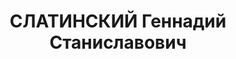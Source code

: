 ---
title: СЛАТИНСКИЙ Геннадий Станиславович
description: '1903 г.р., м.р. г. Тбилиси, Грузия, поляк, из служащих, кандидат в члены
  ВКП(б), женат, обр. высшее,

  место жит. до ареста г. Керчь, начальник прокатного цеха Керченского ГМЗ,

  арест. 19.06.1937 Керченским ГО НКВД Крыма, ст. 58-8, 9, 11 УК РСФСР: член антисоветской
  террористической организации

  осужден 07.01.1938 Верховным Судом СССР к расстрелу с конфискацией имущества, расстрелян
  08.01.1938 г.,

  реабилитир. 08.08.1961 г. Верховным Судом СССР'
---